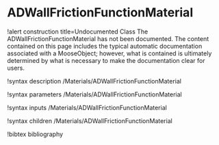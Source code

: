 <!-- MOOSE Documentation Stub: Remove this when content is added. -->

# ADWallFrictionFunctionMaterial

!alert construction title=Undocumented Class
The ADWallFrictionFunctionMaterial has not been documented. The content contained on this page includes the
typical automatic documentation associated with a MooseObject; however, what is contained is
ultimately determined by what is necessary to make the documentation clear for users.

!syntax description /Materials/ADWallFrictionFunctionMaterial

!syntax parameters /Materials/ADWallFrictionFunctionMaterial

!syntax inputs /Materials/ADWallFrictionFunctionMaterial

!syntax children /Materials/ADWallFrictionFunctionMaterial

!bibtex bibliography

